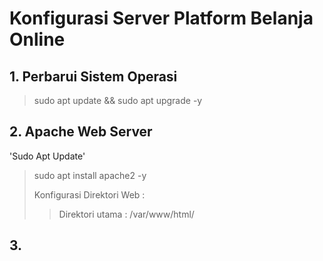 # Konfigurasi Server Platform Belanja Online


## 1. Perbarui Sistem Operasi
> sudo apt update && sudo apt upgrade -y


## 2. Apache Web Server
'Sudo Apt Update'
>
> sudo apt install apache2 -y
>
> Konfigurasi Direktori Web :
> > Direktori utama : /var/www/html/


## 3. 


